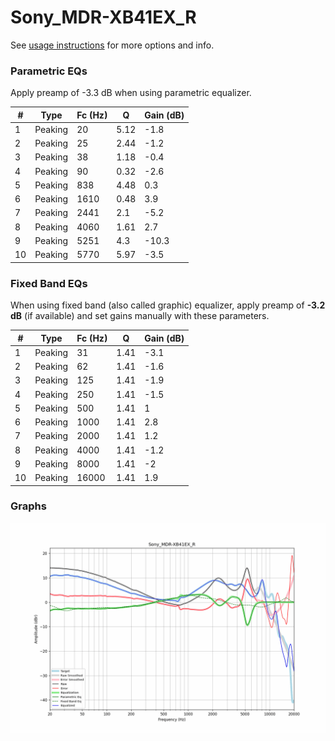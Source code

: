 # Sony_MDR-XB41EX_R
See [usage instructions](https://github.com/jaakkopasanen/AutoEq#usage) for more options and info.

### Parametric EQs
Apply preamp of -3.3 dB when using parametric equalizer.

|   # | Type    |   Fc (Hz) |    Q |   Gain (dB) |
|-----|---------|-----------|------|-------------|
|   1 | Peaking |        20 | 5.12 |        -1.8 |
|   2 | Peaking |        25 | 2.44 |        -1.2 |
|   3 | Peaking |        38 | 1.18 |        -0.4 |
|   4 | Peaking |        90 | 0.32 |        -2.6 |
|   5 | Peaking |       838 | 4.48 |         0.3 |
|   6 | Peaking |      1610 | 0.48 |         3.9 |
|   7 | Peaking |      2441 | 2.1  |        -5.2 |
|   8 | Peaking |      4060 | 1.61 |         2.7 |
|   9 | Peaking |      5251 | 4.3  |       -10.3 |
|  10 | Peaking |      5770 | 5.97 |        -3.5 |

### Fixed Band EQs
When using fixed band (also called graphic) equalizer, apply preamp of **-3.2 dB** (if available) and set gains manually with these parameters.

|   # | Type    |   Fc (Hz) |    Q |   Gain (dB) |
|-----|---------|-----------|------|-------------|
|   1 | Peaking |        31 | 1.41 |        -3.1 |
|   2 | Peaking |        62 | 1.41 |        -1.6 |
|   3 | Peaking |       125 | 1.41 |        -1.9 |
|   4 | Peaking |       250 | 1.41 |        -1.5 |
|   5 | Peaking |       500 | 1.41 |         1   |
|   6 | Peaking |      1000 | 1.41 |         2.8 |
|   7 | Peaking |      2000 | 1.41 |         1.2 |
|   8 | Peaking |      4000 | 1.41 |        -1.2 |
|   9 | Peaking |      8000 | 1.41 |        -2   |
|  10 | Peaking |     16000 | 1.41 |         1.9 |

### Graphs
![](./Sony_MDR-XB41EX_R.png)
